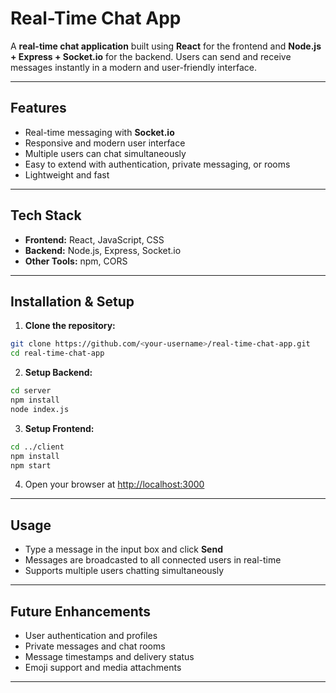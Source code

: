 # Real-Time Chat App

A **real-time chat application** built using **React** for the frontend and **Node.js + Express + Socket.io** for the backend. Users can send and receive messages instantly in a modern and user-friendly interface.

---

## Features

- Real-time messaging with **Socket.io**
- Responsive and modern user interface
- Multiple users can chat simultaneously
- Easy to extend with authentication, private messaging, or rooms
- Lightweight and fast

---

## Tech Stack

- **Frontend:** React, JavaScript, CSS  
- **Backend:** Node.js, Express, Socket.io  
- **Other Tools:** npm, CORS

---

## Installation & Setup

1. **Clone the repository:**

```bash
git clone https://github.com/<your-username>/real-time-chat-app.git
cd real-time-chat-app
````

2. **Setup Backend:**

```bash
cd server
npm install
node index.js
```

3. **Setup Frontend:**

```bash
cd ../client
npm install
npm start
```

4. Open your browser at [http://localhost:3000](http://localhost:3000)

---

## Usage

* Type a message in the input box and click **Send**
* Messages are broadcasted to all connected users in real-time
* Supports multiple users chatting simultaneously

---

## Future Enhancements

* User authentication and profiles
* Private messages and chat rooms
* Message timestamps and delivery status
* Emoji support and media attachments

---

